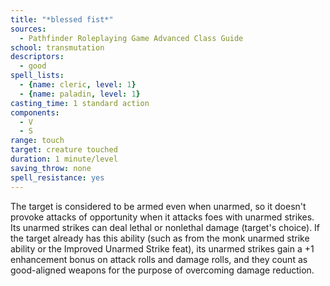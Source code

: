 ```yaml
---
title: "*blessed fist*"
sources:
  - Pathfinder Roleplaying Game Advanced Class Guide
school: transmutation
descriptors:
  - good
spell_lists:
  - {name: cleric, level: 1}
  - {name: paladin, level: 1}
casting_time: 1 standard action
components:
  - V
  - S
range: touch
target: creature touched
duration: 1 minute/level
saving_throw: none
spell_resistance: yes
---
```


The target is considered to be armed even when unarmed, so it doesn't provoke attacks of opportunity when it attacks foes with unarmed strikes. Its unarmed strikes can deal lethal or nonlethal damage (target's choice). If the target already has this ability (such as from the monk unarmed strike ability or the Improved Unarmed Strike feat), its unarmed strikes gain a +1 enhancement bonus on attack rolls and damage rolls, and they count as good-aligned weapons for the purpose of overcoming damage reduction.

